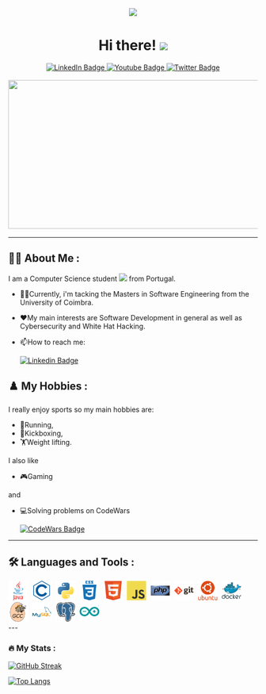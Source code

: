 <div id="header" align="center">
  <img src="https://media.giphy.com/media/M9gbBd9nbDrOTu1Mqx/giphy.gif" width="100"/>
<h1>
  Hi there!
  <img src="https://media.giphy.com/media/hvRJCLFzcasrR4ia7z/giphy.gif" width="30px"/>
</h1>
<div id="badges">
  <a href="https://www.linkedin.com/in/leandro-pais-493501170/">
    <img src="https://img.shields.io/badge/LinkedIn-blue?style=for-the-badge&logo=linkedin&logoColor=white" alt="LinkedIn Badge"/>
  </a>
  <a href="https://www.youtube.com/channel/UCPt6msIMpAj1ZSX638oQS2Q">
    <img src="https://img.shields.io/badge/YouTube-red?style=for-the-badge&logo=youtube&logoColor=white" alt="Youtube Badge"/>
  </a>
  <a href="https://twitter.com/lbpais">
    <img src="https://img.shields.io/badge/Twitter-blue?style=for-the-badge&logo=twitter&logoColor=white" alt="Twitter Badge"/>
  </a>
</div>
<img src="https://komarev.com/ghpvc/?username=lbpaisDev&style=flat-square&color=blue" alt=""/>
</div>
<div align="center">
  <img src="https://media.giphy.com/media/dWesBcTLavkZuG35MI/giphy.gif" width="600" height="300"/>
</div>

---

## :man_technologist: About Me :
I am a Computer Science student <img src="https://media.giphy.com/media/WUlplcMpOCEmTGBtBW/giphy.gif" width="30"> from Portugal.

- :man_student:Currently, i'm tacking the Masters in Software Engineering from the University of Coimbra.
- :heart:My main interests are Software Development in general as well as Cybersecurity and White Hat Hacking.
- :mailbox:How to reach me: 
    
    [![Linkedin Badge](https://img.shields.io/badge/LinkedIn-blue?style=for-the-badge&logo=linkedin&logoColor=white)](https://www.linkedin.com/in/leandro-pais-493501170/)

## ♟️ My Hobbies :
I really enjoy sports so my main hobbies are:
- 🏃Running,
- 🥊Kickboxing,
- 🏋️Weight lifting.

I also like
- 🎮Gaming

and

- 💻Solving problems on CodeWars 
  
  [![CodeWars Badge](https://img.shields.io/badge/Codewars-B1361E?style=for-the-badge&logo=Codewars&logoColor=white
)](https://www.codewars.com/users/lbpaisDev)
---

## :hammer_and_wrench: Languages and Tools :
<div>
  <img src="https://github.com/devicons/devicon/blob/master/icons/java/java-original-wordmark.svg" title="Java" alt="Java" width="40" height="40"/>&nbsp;
  <img src="https://github.com/devicons/devicon/blob/master/icons/c/c-line.svg" title="C" alt="C" width="40" height="40"/>&nbsp;
  <img src="https://github.com/devicons/devicon/blob/master/icons/python/python-original.svg" title="Python" alt="Python" width="40" height="40"/>&nbsp;
  <img src="https://github.com/devicons/devicon/blob/master/icons/css3/css3-plain-wordmark.svg"  title="CSS3" alt="CSS" width="40" height="40"/>&nbsp;
  <img src="https://github.com/devicons/devicon/blob/master/icons/html5/html5-original.svg" title="HTML5" alt="HTML" width="40" height="40"/>&nbsp;
  <img src="https://github.com/devicons/devicon/blob/master/icons/javascript/javascript-original.svg" title="JavaScript" alt="JavaScript" width="40" height="40"/>&nbsp;
  <img src="https://github.com/devicons/devicon/blob/master/icons/php/php-original.svg" title="PhP" alt="PhP" width="40" height="40"/>&nbsp;
  <img src="https://github.com/devicons/devicon/blob/master/icons/git/git-original-wordmark.svg" title="Git" **alt="Git" width="40" height="40"/>&nbsp;
  <img src="https://github.com/devicons/devicon/blob/master/icons/ubuntu/ubuntu-plain-wordmark.svg" title="Ubuntu" **alt="Ubuntu" width="40" height="40"/>&nbsp;
  <img src="https://github.com/devicons/devicon/blob/master/icons/docker/docker-original-wordmark.svg" title="Docker" **alt="Docker" width="40" height="40"/>&nbsp;
  <img src="https://github.com/devicons/devicon/blob/master/icons/gcc/gcc-original.svg" title="Gcc" **alt="Gcc" width="40" height="40"/>&nbsp;
  <img src="https://github.com/devicons/devicon/blob/master/icons/mysql/mysql-original-wordmark.svg" title="MySQL"  alt="MySQL" width="40" height="40"/>&nbsp;
  <img src="https://github.com/devicons/devicon/blob/master/icons/postgresql/postgresql-original.svg" title="PostgreSQL"  alt="PostgreSQL" width="40" height="40"/>&nbsp;
  <img src="https://github.com/devicons/devicon/blob/master/icons/arduino/arduino-original.svg" title="Arduino"  alt="Arduino" width="40" height="40"/>
</div>
---

### :fire: My Stats :
[![GitHub Streak](http://github-readme-streak-stats.herokuapp.com?user=lbpaisDev&theme=nightowl&date_format=M%20j%5B%2C%20Y%5D&background=000000)](https://git.io/streak-stats)

[![Top Langs](https://github-readme-stats.vercel.app/api/top-langs/?username=lbpaisDev&layout=compact&theme=vision-friendly-dark)](https://github.com/anuraghazra/github-readme-stats)


